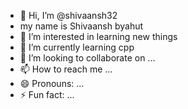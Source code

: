- 👋 Hi, I’m @shivaansh32
- my name is Shivaansh byahut
- 👀 I’m interested in learning new things
- 🌱 I’m currently learning cpp
- 💞️ I’m looking to collaborate on ...
- 📫 How to reach me ...
- 😄 Pronouns: ...
- ⚡ Fun fact: ...

<!---
shivaansh32/shivaansh32 is a ✨ special ✨ repository because its `README.md` (this file) appears on your GitHub profile.
You can click the Preview link to take a look at your changes.
--->
